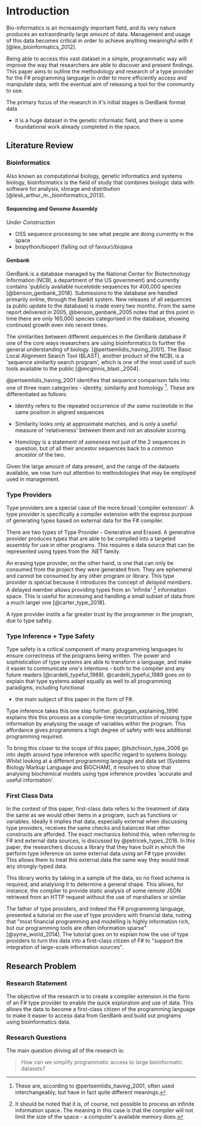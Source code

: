 # Introduction

Bio-informatics is an increasingly important field, and its very nature produces
an extraordinarily large amount of data. Management and usage of this data
becomes critical in order to achieve anything meaningful with it
[@lee_bioinformatics_2012].

Being able to access this vast dataset in a simple, programmatic way will
improve the way that researchers are able to discover and present findings.
This paper aims to outline the methodology and research of a type provider for
the F# programming language in order to more efficiently access and manipulate
data, with the eventual aim of releasing a tool for the community to use.

The primary focus of the research in it's initial stages is GenBank format data
- it is a huge dataset in the genetic informatic field, and there is some
  foundational work already completed in the space.

## Literature Review

### Bioinformatics

Also known as computational biology, genetic informatics and systems biology,
bioinformatics is the field of study that combines biologic data with software
for analysis, storage and distribution [@lesk_arthur_m._bioinformatics_2013].

#### Sequencing and Genome Assembly

*Under Construction*

- OSS sequence processing to see what people are doing currently in the space
- biopython/bioperl (falling out of favour)/biojava

#### Genbank

GenBank is a database managed by the National Center for Biotechnology
Information (NCBI, a department of the US government) and currently contains
'publicly available nucelotide sequences for 400,000 species
[@benson_genbank_2018]. Submissions to the database are handled primarily
online, through the BankIt system. New releases of all sequences (a public
update to the database) is made every two months. From the same report delivered
in 2005, @benson_genbank_2005 notes that at this point in time there are only
165,000 species categorised in the database, showing continued growth even into
recent times.

The similarities between different sequences in the GenBank database if one of
the core ways researchers are using bioinformatics to further the general
understanding of biology. [@pertsemlidis_having_2001]. The Basic Local Alignment
Search Tool (BLAST), another product of the NCBI, is a 'sequence similarity
search program', which is one of the most used of such tools available to the
public [@mcginnis_blast:_2004].

@pertsemlidis_having_2001 identifies that sequence comparison falls into one of
three main categories - identity, similarity and homology [^2]. These are
differentiated as follows:

- Identity refers to the repeated occurrence of *the same* nucleotide in the
  same position in aligned sequences

- Similarity looks only at approximate matches, and is only a useful measure of
  'relativeness' between them and not an absolute scoring.

- Homology is a statement of *sameness* not just of the 2 sequences in question,
  but of all their ancestor sequences back to a common ancestor of the two.

[^2]: These are, according to @pertsemlidis_having_2001, often used
interchangeably, but have in fact quite different meanings.

Given the large amount of data present, and the range of the datasets available,
we now turn out attention to methodologies that may be employed used in
management.

### Type Providers

Type providers are a special case of the more broad 'compiler extension'. A type
provider is specifically a compiler extension with the express purpose of
generating types based on external data for the F# compiler.

There are two types of Type Provider - Generative and Erased. A generative
provider produces types that are able to be compiled into a targeted assembly
for use in other programs. This requires a data source that can be represented
using types from the .NET family.

An erasing type provider, on the other hand, is one that can only be consumed
from the project they were generated from. They are ephemeral and cannot be
consumed by any other program or library. This type provider is special because
it introduces the concept of *delayed members*. A delayed member allows
providing types from an 'infinite' [^1] information space. This is useful for
accessing and handling a small subset of data from a much larger one
[@carter_type_2018].

[^1]: It should be noted that it is, of course, not possible to process an
infinite information space. The meaning in this case is that the compiler will
not limit the size of the space - a computer's available memory does.

A type provider instils a far greater trust by the programmer in the program,
due to type safety.

### Type Inference + Type Safety

Type safety is a critical component of many programming languages to ensure
correctness of the programs being written.  The power and sophistication of type
systems are able to transform a language, and make it easier to communicate
one's intentions - both to the compiler and any future readers
[@cardelli_typeful_1989]. @cardelli_typeful_1989 goes on to explain that type
systems adapt equally as well to all programming paradigms, including functional
- the main subject of this paper in the form of F#.

Type inference takes this one step further.
@duggan_explaining_1996 explains this this process as a compile-time
reconstruction of missing type information by analysing the usage of variables
within the program.  This affordance gives programmers a high degree of safety
with less additional programming required.

To bring this closer to the scope of this paper, @hutchison_type_2006 go into
depth around type inference with specific regard to systems biology. Whilst
looking at a different programming language and data set (Systems Biology Markup
Language and BIOCHAM), it resolves to show that analysing biochemical models
using type inference provides 'accurate and useful information'.

### First Class Data

In the context of this paper, first-class data refers to the treatment of data
the same as we would other items in a program, such as functions or variables.
Ideally it implies that data, especially external when discussing type
providers, receives the same checks and balances that other constructs are
afforded. The exact mechanics behind this, when referring to F# and external
data sources, is discussed by @petricek_types_2016. In this paper, the
researchers discuss a library that they have built in which the perform type
inference on some external data using an F# type provider. This allows them to
treat this external data the same way they would treat any strongly-typed data.

This library works by taking in a sample of the data, so no fixed schema is
required, and analysing it to determine a general shape. This allows, for
instance, the compiler to provide static analysis of some remote JSON retrieved
from an HTTP request without the use of marshallers or similar.

The father of type providers, and indeed the F# programming language, presented
a tutorial on the use of type providers with financial data, noting that "most
financial programming and modelling is highly information rich, but our
programming tools are often information sparse" [@syme_world_2014]. The tutorial
goes on to explain how the use of type providers to turn this data into a
first-class citizen of F# to "support the integration of large-scale information
sources".

## Research Problem

### Research Statement

The objective of the research is to create a compiler extension in the form of
an F# type provider to enable the quick exploration and use of data. This allows
the data to become a first-class citizen of the programming language to make it
easier to access data from GenBank and build out programs using bioinformatics
data.

### Research Questions

The main question driving all of the research is:

> How can we simplify programmatic access to large bioinformatic datasets?
